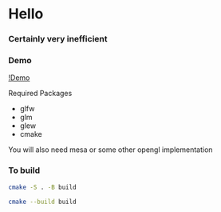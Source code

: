 # Hello

### Certainly very inefficient
### Demo
[!Demo](https://github.com/unnisama/thimka/assets/79842734/3db6db47-b79e-4403-a3a1-7378b4f7d86c)

Required Packages
- glfw
- glm
- glew
- cmake

You will also need mesa or some other opengl implementation

### To build
```bash
cmake -S . -B build
```
```bash
cmake --build build
```
